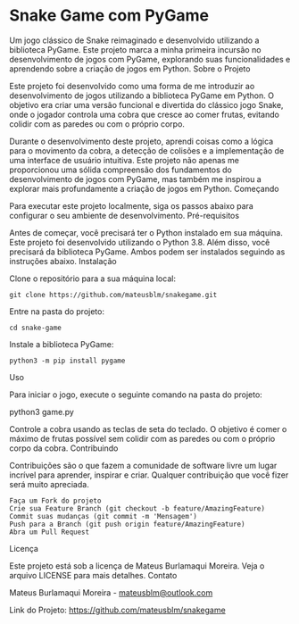# Snake Game com PyGame

Um jogo clássico de Snake reimaginado e desenvolvido utilizando a biblioteca PyGame. Este projeto marca a minha primeira incursão no desenvolvimento de jogos com PyGame, explorando suas funcionalidades e aprendendo sobre a criação de jogos em Python.
Sobre o Projeto

Este projeto foi desenvolvido como uma forma de me introduzir ao desenvolvimento de jogos utilizando a biblioteca PyGame em Python. O objetivo era criar uma versão funcional e divertida do clássico jogo Snake, onde o jogador controla uma cobra que cresce ao comer frutas, evitando colidir com as paredes ou com o próprio corpo.

Durante o desenvolvimento deste projeto, aprendi coisas como a lógica para o movimento da cobra, a detecção de colisões e a implementação de uma interface de usuário intuitiva. Este projeto não apenas me proporcionou uma sólida compreensão dos fundamentos do desenvolvimento de jogos com PyGame, mas também me inspirou a explorar mais profundamente a criação de jogos em Python.
Começando

Para executar este projeto localmente, siga os passos abaixo para configurar o seu ambiente de desenvolvimento.
Pré-requisitos

Antes de começar, você precisará ter o Python instalado em sua máquina. Este projeto foi desenvolvido utilizando o Python 3.8. Além disso, você precisará da biblioteca PyGame. Ambos podem ser instalados seguindo as instruções abaixo.
Instalação

Clone o repositório para a sua máquina local:

    git clone https://github.com/mateusblm/snakegame.git



Entre na pasta do projeto:

    cd snake-game

Instale a biblioteca PyGame:

    python3 -m pip install pygame


Uso

Para iniciar o jogo, execute o seguinte comando na pasta do projeto:

python3 game.py

Controle a cobra usando as teclas de seta do teclado. O objetivo é comer o máximo de frutas possível sem colidir com as paredes ou com o próprio corpo da cobra.
Contribuindo

Contribuições são o que fazem a comunidade de software livre um lugar incrível para aprender, inspirar e criar. Qualquer contribuição que você fizer será muito apreciada.

    Faça um Fork do projeto
    Crie sua Feature Branch (git checkout -b feature/AmazingFeature)
    Commit suas mudanças (git commit -m 'Mensagem')
    Push para a Branch (git push origin feature/AmazingFeature)
    Abra um Pull Request

Licença

Este projeto está sob a licença de Mateus Burlamaqui Moreira. Veja o arquivo LICENSE para mais detalhes.
Contato

Mateus Burlamaqui Moreira - mateusblm@outlook.com

Link do Projeto: https://github.com/mateusblm/snakegame

